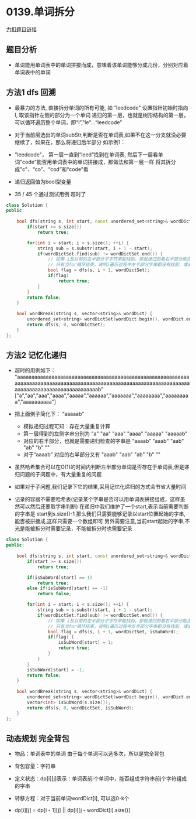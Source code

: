 # 0139.单词拆分


[力扣题目链接](https://leetcode.cn/problems/word-break/)  



## 题目分析  

* 单词能用单词表中的单词拼接而成，意味着该单词能够分成几份，分别对应着单词表中的单词  

## 方法1 dfs 回溯  

* 最暴力的方法, 直接拆分单词的所有可能, 如 “leedcode” 设置指针初始时指向l, 取该指针左侧的部分为一个单词   递归的第一层，也就是树形结构的第一层，可以循环遍历整个单词，即“l”,"le"...“leedcode”
* 对于当前层选出的单词subStr,判断是否在单词表,如果不在这一分支就没必要继续了，如果在，那么将递归后半部分  如示例1：
* "leedcode"， 第一层一直到“leed”找到在单词表, 然后下一层看单词"code"能否用单词表中的单词拼接成，那做法和第一层一样 将其拆分成"c"、“co”、“cod”和“code”看
* 递归返回值为bool型变量

* 35 / 45 个通过测试用例  超时了  

```cpp
class Solution {
public:
    
    bool dfs(string s, int start, const unordered_set<string>& wordDictSet) {
        if(start >= s.size())
            return true;

        for(int i = start; i < s.size(); ++i) {
            string sub = s.substr(start, i + 1 - start);
            if(wordDictSet.find(sub) != wordDictSet.end()) {
                // 如果 i及以前的左半部分子字符串能找到，那就递归的看右半部分能否被拼接成，可以的话就返回true，注意如果如果不可以，不是返回false而是继续for循环看其他分支
                // 只有当for循环结束，说明i遍历过程中左半部分字串都没有找到，或者找到了但右半部分无法被拆分 
                bool flag = dfs(s, i + 1, wordDictSet);
                if(flag)
                    return true;
            }
        }
        return false;
    }
    
    bool wordBreak(string s, vector<string>& wordDict) {
        unordered_set<string> wordDictSet(wordDict.begin(), wordDict.end());
        return dfs(s, 0, wordDictSet);
    }
};
```  

## 方法2 记忆化递归  

* 超时的用例如下：
"aaaaaaaaaaaaaaaaaaaaaaaaaaaaaaaaaaaaaaaaaaaaaaaaaaaaaaaaaaaaaaaaaaaaaaaaaaaaaaaaaaaaaaaaaaaaaaaaaaaaaaaaaaaaaaaaaaaaaaaaaaaaaaaaaaaaaaaaaaaaaaaaaaaaaab"
["a","aa","aaa","aaaa","aaaaa","aaaaaa","aaaaaaa","aaaaaaaa","aaaaaaaaa","aaaaaaaaaa"]

* 把上面例子简化下： “aaaaab”  
    * 模拟递归过程可知：存在大量重复计算 
    * 第一层得到的左侧字串分别为  "a" "aa" "aaa" "aaaa" "aaaaa" "aaaaab"
    * 对应的右半部分，也就是需要递归检查的字串是  “aaaab” "aaab" "aab" "ab" "b" ""  
    * 对于“aaaab”  对应的右半部分又有 "aaab" "aab" "ab" "b" ""
* 虽然哈希集合可以在O(1)的时间内判断左半部分单词是否存在于单词表,但是递归问题的子问题中，有大量重复的问题  
* 如果对于子问题,我们记录下它的结果,采用记忆化递归的方式会节省大量时间  
* 记录的容器不需要哈希表(记录某个字串是否可以用单词表拼接组成，这样虽然可以然后还要取字串判断)  在递归中我们维护了一个start,表示当前需要判断的字串是 start到s.size()-1  那么我们只需要能够记录以start位置起始的字串,能否被拼接成,这样只需要一个数组即可  另外需要注意,当前start起始的字串,不光是能被拆分时需要记录，不能被拆分时也需要记录  

```cpp
class Solution {
public:
    
    bool dfs(string s, int start, const unordered_set<string>& wordDictSet, vector<int>& isSubWord) {
        if(start >= s.size())
            return true;

        if(isSubWord[start] == 1)
            return true;
        else if(isSubWord[start] == -1)
            return false;

        for(int i = start; i < s.size(); ++i) {
            string sub = s.substr(start, i + 1 - start);
            if(wordDictSet.find(sub) != wordDictSet.end()) {
                // 如果 i及以前的左半部分子字符串能找到，那就递归的看右半部分能否被拼接成，可以的话就返回true，注意如果如果不可以，不是返回false而是继续for循环看其他分支
                // 只有当for循环结束，说明i遍历过程中左半部分字串都没有找到，或者找到了但右半部分无法被拆分 
                bool flag = dfs(s, i + 1, wordDictSet, isSubWord);
                if(flag) {
                    isSubWord[start] = 1;
                    return true;
                }      
            }
        }
        isSubWord[start] = -1;
        return false;
    }
    
    bool wordBreak(string s, vector<string>& wordDict) {
        unordered_set<string> wordDictSet(wordDict.begin(), wordDict.end());
        vector<int> isSubWord(s.size());
        return dfs(s, 0, wordDictSet, isSubWord);
    }
};
```

## 动态规划 完全背包  

* 物品：单词表中的单词 由于每个单词可以选多次，所以是完全背包  
* 背包容量：字符串  

* 定义状态：dp[i][j]表示：单词表前i个单词中，能否组成字符串前j个字符组成的字串  
* 转移方程：对于当前单词wordDict[i], 可以选0-k个       
* dp[i][j] = dp[i - 1][j] || dp[i][j - wordDict[i].size()]









